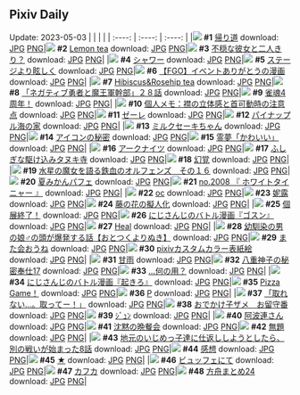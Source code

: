 ## Pixiv Daily
Update: 2023-05-03
|      |      |      |
| :----: | :----: | :----: |
|![](https://pixiv.microyu.workers.dev/c/240x480/img-master/img/2023/05/01/08/09/58/107692411_p0_master1200.jpg) **#1** [帰り道](https://www.pixiv.net/artworks/107692411) download: [JPG](https://pixiv.microyu.workers.dev/img-original/img/2023/05/01/08/09/58/107692411_p0.jpg) [PNG](https://pixiv.microyu.workers.dev/img-original/img/2023/05/01/08/09/58/107692411_p0.png)|![](https://pixiv.microyu.workers.dev/c/240x480/img-master/img/2023/05/01/00/24/14/107684357_p0_master1200.jpg) **#2** [Lemon tea](https://www.pixiv.net/artworks/107684357) download: [JPG](https://pixiv.microyu.workers.dev/img-original/img/2023/05/01/00/24/14/107684357_p0.jpg) [PNG](https://pixiv.microyu.workers.dev/img-original/img/2023/05/01/00/24/14/107684357_p0.png)|![](https://pixiv.microyu.workers.dev/c/240x480/img-master/img/2023/05/01/19/04/20/107705668_p0_master1200.jpg) **#3** [不穏な彼女と二人きり？](https://www.pixiv.net/artworks/107705668) download: [JPG](https://pixiv.microyu.workers.dev/img-original/img/2023/05/01/19/04/20/107705668_p0.jpg) [PNG](https://pixiv.microyu.workers.dev/img-original/img/2023/05/01/19/04/20/107705668_p0.png)|
|![](https://pixiv.microyu.workers.dev/c/240x480/img-master/img/2023/05/02/06/00/09/107724577_p0_master1200.jpg) **#4** [シャワー](https://www.pixiv.net/artworks/107724577) download: [JPG](https://pixiv.microyu.workers.dev/img-original/img/2023/05/02/06/00/09/107724577_p0.jpg) [PNG](https://pixiv.microyu.workers.dev/img-original/img/2023/05/02/06/00/09/107724577_p0.png)|![](https://pixiv.microyu.workers.dev/c/240x480/img-master/img/2023/05/01/17/40/55/107703080_p0_master1200.jpg) **#5** [ステージより眩しく](https://www.pixiv.net/artworks/107703080) download: [JPG](https://pixiv.microyu.workers.dev/img-original/img/2023/05/01/17/40/55/107703080_p0.jpg) [PNG](https://pixiv.microyu.workers.dev/img-original/img/2023/05/01/17/40/55/107703080_p0.png)|![](https://pixiv.microyu.workers.dev/c/240x480/img-master/img/2023/05/01/12/35/18/107696828_p0_master1200.jpg) **#6** [【FGO】イベントありがとうの漫画](https://www.pixiv.net/artworks/107696828) download: [JPG](https://pixiv.microyu.workers.dev/img-original/img/2023/05/01/12/35/18/107696828_p0.jpg) [PNG](https://pixiv.microyu.workers.dev/img-original/img/2023/05/01/12/35/18/107696828_p0.png)|
|![](https://pixiv.microyu.workers.dev/c/240x480/img-master/img/2023/05/02/00/03/49/107717699_p0_master1200.jpg) **#7** [Hibiscus&Rosehip tea](https://www.pixiv.net/artworks/107717699) download: [JPG](https://pixiv.microyu.workers.dev/img-original/img/2023/05/02/00/03/49/107717699_p0.jpg) [PNG](https://pixiv.microyu.workers.dev/img-original/img/2023/05/02/00/03/49/107717699_p0.png)|![](https://pixiv.microyu.workers.dev/c/240x480/img-master/img/2023/05/01/18/46/52/107705075_p0_master1200.jpg) **#8** [「ネガティブ勇者と魔王軍幹部」２８話](https://www.pixiv.net/artworks/107705075) download: [JPG](https://pixiv.microyu.workers.dev/img-original/img/2023/05/01/18/46/52/107705075_p0.jpg) [PNG](https://pixiv.microyu.workers.dev/img-original/img/2023/05/01/18/46/52/107705075_p0.png)|![](https://pixiv.microyu.workers.dev/c/240x480/img-master/img/2023/05/01/00/01/22/107682872_p0_master1200.jpg) **#9** [雀魂4周年！](https://www.pixiv.net/artworks/107682872) download: [JPG](https://pixiv.microyu.workers.dev/img-original/img/2023/05/01/00/01/22/107682872_p0.jpg) [PNG](https://pixiv.microyu.workers.dev/img-original/img/2023/05/01/00/01/22/107682872_p0.png)|
|![](https://pixiv.microyu.workers.dev/c/240x480/img-master/img/2023/05/02/07/00/13/107725354_p0_master1200.jpg) **#10** [個人メモ：襟の立体感と首可動時の注意点](https://www.pixiv.net/artworks/107725354) download: [JPG](https://pixiv.microyu.workers.dev/img-original/img/2023/05/02/07/00/13/107725354_p0.jpg) [PNG](https://pixiv.microyu.workers.dev/img-original/img/2023/05/02/07/00/13/107725354_p0.png)|![](https://pixiv.microyu.workers.dev/c/240x480/img-master/img/2023/05/01/00/02/56/107683066_p0_master1200.jpg) **#11** [ゼーレ](https://www.pixiv.net/artworks/107683066) download: [JPG](https://pixiv.microyu.workers.dev/img-original/img/2023/05/01/00/02/56/107683066_p0.jpg) [PNG](https://pixiv.microyu.workers.dev/img-original/img/2023/05/01/00/02/56/107683066_p0.png)|![](https://pixiv.microyu.workers.dev/c/240x480/img-master/img/2023/05/01/20/30/09/107708548_p0_master1200.jpg) **#12** [パイナップル海の家](https://www.pixiv.net/artworks/107708548) download: [JPG](https://pixiv.microyu.workers.dev/img-original/img/2023/05/01/20/30/09/107708548_p0.jpg) [PNG](https://pixiv.microyu.workers.dev/img-original/img/2023/05/01/20/30/09/107708548_p0.png)|
|![](https://pixiv.microyu.workers.dev/c/240x480/img-master/img/2023/05/01/00/02/16/107682987_p0_master1200.jpg) **#13** [ミルクセーキちゃん](https://www.pixiv.net/artworks/107682987) download: [JPG](https://pixiv.microyu.workers.dev/img-original/img/2023/05/01/00/02/16/107682987_p0.jpg) [PNG](https://pixiv.microyu.workers.dev/img-original/img/2023/05/01/00/02/16/107682987_p0.png)|![](https://pixiv.microyu.workers.dev/c/240x480/img-master/img/2023/05/02/00/02/00/107717537_p0_master1200.jpg) **#14** [アイコンの秘密](https://www.pixiv.net/artworks/107717537) download: [JPG](https://pixiv.microyu.workers.dev/img-original/img/2023/05/02/00/02/00/107717537_p0.jpg) [PNG](https://pixiv.microyu.workers.dev/img-original/img/2023/05/02/00/02/00/107717537_p0.png)|![](https://pixiv.microyu.workers.dev/c/240x480/img-master/img/2023/05/02/00/23/20/107718331_p0_master1200.jpg) **#15** [霊夢「かわいい」](https://www.pixiv.net/artworks/107718331) download: [JPG](https://pixiv.microyu.workers.dev/img-original/img/2023/05/02/00/23/20/107718331_p0.jpg) [PNG](https://pixiv.microyu.workers.dev/img-original/img/2023/05/02/00/23/20/107718331_p0.png)|
|![](https://pixiv.microyu.workers.dev/c/240x480/img-master/img/2023/05/01/21/04/13/107709858_p0_master1200.jpg) **#16** [アークナイツ](https://www.pixiv.net/artworks/107709858) download: [JPG](https://pixiv.microyu.workers.dev/img-original/img/2023/05/01/21/04/13/107709858_p0.jpg) [PNG](https://pixiv.microyu.workers.dev/img-original/img/2023/05/01/21/04/13/107709858_p0.png)|![](https://pixiv.microyu.workers.dev/c/240x480/img-master/img/2023/05/02/00/06/21/107717857_p0_master1200.jpg) **#17** [ふしぎな駆け込みタヌキ寺](https://www.pixiv.net/artworks/107717857) download: [JPG](https://pixiv.microyu.workers.dev/img-original/img/2023/05/02/00/06/21/107717857_p0.jpg) [PNG](https://pixiv.microyu.workers.dev/img-original/img/2023/05/02/00/06/21/107717857_p0.png)|![](https://pixiv.microyu.workers.dev/c/240x480/img-master/img/2023/05/01/00/09/24/107683576_p0_master1200.jpg) **#18** [幻覚](https://www.pixiv.net/artworks/107683576) download: [JPG](https://pixiv.microyu.workers.dev/img-original/img/2023/05/01/00/09/24/107683576_p0.jpg) [PNG](https://pixiv.microyu.workers.dev/img-original/img/2023/05/01/00/09/24/107683576_p0.png)|
|![](https://pixiv.microyu.workers.dev/c/240x480/img-master/img/2023/05/01/11/53/04/107683074_p0_master1200.jpg) **#19** [水星の魔女を語る鉄血のオルフェンズ　その１６](https://www.pixiv.net/artworks/107683074) download: [JPG](https://pixiv.microyu.workers.dev/img-original/img/2023/05/01/11/53/04/107683074_p0.jpg) [PNG](https://pixiv.microyu.workers.dev/img-original/img/2023/05/01/11/53/04/107683074_p0.png)|![](https://pixiv.microyu.workers.dev/c/240x480/img-master/img/2023/05/02/20/30/01/107742258_p0_master1200.jpg) **#20** [夏みかんパフェ](https://www.pixiv.net/artworks/107742258) download: [JPG](https://pixiv.microyu.workers.dev/img-original/img/2023/05/02/20/30/01/107742258_p0.jpg) [PNG](https://pixiv.microyu.workers.dev/img-original/img/2023/05/02/20/30/01/107742258_p0.png)|![](https://pixiv.microyu.workers.dev/c/240x480/img-master/img/2023/05/01/12/33/06/107696776_p0_master1200.jpg) **#21** [no.2008 『 ホワイトタイニャー 』](https://www.pixiv.net/artworks/107696776) download: [JPG](https://pixiv.microyu.workers.dev/img-original/img/2023/05/01/12/33/06/107696776_p0.jpg) [PNG](https://pixiv.microyu.workers.dev/img-original/img/2023/05/01/12/33/06/107696776_p0.png)|
|![](https://pixiv.microyu.workers.dev/c/240x480/img-master/img/2023/05/01/09/54/50/107683425_p0_master1200.jpg) **#22** [oc](https://www.pixiv.net/artworks/107683425) download: [JPG](https://pixiv.microyu.workers.dev/img-original/img/2023/05/01/09/54/50/107683425_p0.jpg) [PNG](https://pixiv.microyu.workers.dev/img-original/img/2023/05/01/09/54/50/107683425_p0.png)|![](https://pixiv.microyu.workers.dev/c/240x480/img-master/img/2023/05/01/23/53/55/107717006_p0_master1200.jpg) **#23** [妮露](https://www.pixiv.net/artworks/107717006) download: [JPG](https://pixiv.microyu.workers.dev/img-original/img/2023/05/01/23/53/55/107717006_p0.jpg) [PNG](https://pixiv.microyu.workers.dev/img-original/img/2023/05/01/23/53/55/107717006_p0.png)|![](https://pixiv.microyu.workers.dev/c/240x480/img-master/img/2023/05/02/00/01/25/107717458_p0_master1200.jpg) **#24** [藤の花の擬人化](https://www.pixiv.net/artworks/107717458) download: [JPG](https://pixiv.microyu.workers.dev/img-original/img/2023/05/02/00/01/25/107717458_p0.jpg) [PNG](https://pixiv.microyu.workers.dev/img-original/img/2023/05/02/00/01/25/107717458_p0.png)|
|![](https://pixiv.microyu.workers.dev/c/240x480/img-master/img/2023/05/02/00/01/11/107717429_p0_master1200.jpg) **#25** [個展終了！](https://www.pixiv.net/artworks/107717429) download: [JPG](https://pixiv.microyu.workers.dev/img-original/img/2023/05/02/00/01/11/107717429_p0.jpg) [PNG](https://pixiv.microyu.workers.dev/img-original/img/2023/05/02/00/01/11/107717429_p0.png)|![](https://pixiv.microyu.workers.dev/c/240x480/img-master/img/2023/05/01/21/03/43/107709843_p0_master1200.jpg) **#26** [にじさんじのバトル漫画『ゴスン』](https://www.pixiv.net/artworks/107709843) download: [JPG](https://pixiv.microyu.workers.dev/img-original/img/2023/05/01/21/03/43/107709843_p0.jpg) [PNG](https://pixiv.microyu.workers.dev/img-original/img/2023/05/01/21/03/43/107709843_p0.png)|![](https://pixiv.microyu.workers.dev/c/240x480/img-master/img/2023/05/01/23/24/59/107707813_p0_master1200.jpg) **#27** [Heal](https://www.pixiv.net/artworks/107707813) download: [JPG](https://pixiv.microyu.workers.dev/img-original/img/2023/05/01/23/24/59/107707813_p0.jpg) [PNG](https://pixiv.microyu.workers.dev/img-original/img/2023/05/01/23/24/59/107707813_p0.png)|
|![](https://pixiv.microyu.workers.dev/c/240x480/img-master/img/2023/05/02/12/01/47/107730034_p0_master1200.jpg) **#28** [幼馴染の男の娘♂の頭が爆発する話【おとつくよりぬき】](https://www.pixiv.net/artworks/107730034) download: [JPG](https://pixiv.microyu.workers.dev/img-original/img/2023/05/02/12/01/47/107730034_p0.jpg) [PNG](https://pixiv.microyu.workers.dev/img-original/img/2023/05/02/12/01/47/107730034_p0.png)|![](https://pixiv.microyu.workers.dev/c/240x480/img-master/img/2023/05/01/00/01/46/107682923_p0_master1200.jpg) **#29** [また会おうね](https://www.pixiv.net/artworks/107682923) download: [JPG](https://pixiv.microyu.workers.dev/img-original/img/2023/05/01/00/01/46/107682923_p0.jpg) [PNG](https://pixiv.microyu.workers.dev/img-original/img/2023/05/01/00/01/46/107682923_p0.png)|![](https://pixiv.microyu.workers.dev/c/240x480/img-master/img/2023/05/01/12/00/16/107696066_p0_master1200.jpg) **#30** [pixivカスタムカラー表紙絵](https://www.pixiv.net/artworks/107696066) download: [JPG](https://pixiv.microyu.workers.dev/img-original/img/2023/05/01/12/00/16/107696066_p0.jpg) [PNG](https://pixiv.microyu.workers.dev/img-original/img/2023/05/01/12/00/16/107696066_p0.png)|
|![](https://pixiv.microyu.workers.dev/c/240x480/img-master/img/2023/05/01/20/00/05/107707410_p0_master1200.jpg) **#31** [甘雨](https://www.pixiv.net/artworks/107707410) download: [JPG](https://pixiv.microyu.workers.dev/img-original/img/2023/05/01/20/00/05/107707410_p0.jpg) [PNG](https://pixiv.microyu.workers.dev/img-original/img/2023/05/01/20/00/05/107707410_p0.png)|![](https://pixiv.microyu.workers.dev/c/240x480/img-master/img/2023/05/01/12/29/22/107696038_p0_master1200.jpg) **#32** [八重神子の秘密奉仕17](https://www.pixiv.net/artworks/107696038) download: [JPG](https://pixiv.microyu.workers.dev/img-original/img/2023/05/01/12/29/22/107696038_p0.jpg) [PNG](https://pixiv.microyu.workers.dev/img-original/img/2023/05/01/12/29/22/107696038_p0.png)|![](https://pixiv.microyu.workers.dev/c/240x480/img-master/img/2023/05/01/18/01/01/107703644_p0_master1200.jpg) **#33** [...何の用？](https://www.pixiv.net/artworks/107703644) download: [JPG](https://pixiv.microyu.workers.dev/img-original/img/2023/05/01/18/01/01/107703644_p0.jpg) [PNG](https://pixiv.microyu.workers.dev/img-original/img/2023/05/01/18/01/01/107703644_p0.png)|
|![](https://pixiv.microyu.workers.dev/c/240x480/img-master/img/2023/05/02/18/05/18/107737731_p0_master1200.jpg) **#34** [にじさんじのバトル漫画『起きろ』](https://www.pixiv.net/artworks/107737731) download: [JPG](https://pixiv.microyu.workers.dev/img-original/img/2023/05/02/18/05/18/107737731_p0.jpg) [PNG](https://pixiv.microyu.workers.dev/img-original/img/2023/05/02/18/05/18/107737731_p0.png)|![](https://pixiv.microyu.workers.dev/c/240x480/img-master/img/2023/05/01/12/48/32/107697090_p0_master1200.jpg) **#35** [Pizza Game！](https://www.pixiv.net/artworks/107697090) download: [JPG](https://pixiv.microyu.workers.dev/img-original/img/2023/05/01/12/48/32/107697090_p0.jpg) [PNG](https://pixiv.microyu.workers.dev/img-original/img/2023/05/01/12/48/32/107697090_p0.png)|![](https://pixiv.microyu.workers.dev/c/240x480/img-master/img/2023/05/01/10/26/06/107694378_p0_master1200.jpg) **#36** [P](https://www.pixiv.net/artworks/107694378) download: [JPG](https://pixiv.microyu.workers.dev/img-original/img/2023/05/01/10/26/06/107694378_p0.jpg) [PNG](https://pixiv.microyu.workers.dev/img-original/img/2023/05/01/10/26/06/107694378_p0.png)|
|![](https://pixiv.microyu.workers.dev/c/240x480/img-master/img/2023/05/01/08/00/02/107692255_p0_master1200.jpg) **#37** [「取れない…。取ってー！」](https://www.pixiv.net/artworks/107692255) download: [JPG](https://pixiv.microyu.workers.dev/img-original/img/2023/05/01/08/00/02/107692255_p0.jpg) [PNG](https://pixiv.microyu.workers.dev/img-original/img/2023/05/01/08/00/02/107692255_p0.png)|![](https://pixiv.microyu.workers.dev/c/240x480/img-master/img/2023/05/01/00/15/31/107683923_p0_master1200.jpg) **#38** [おでかけ子ザメ　お留守番](https://www.pixiv.net/artworks/107683923) download: [JPG](https://pixiv.microyu.workers.dev/img-original/img/2023/05/01/00/15/31/107683923_p0.jpg) [PNG](https://pixiv.microyu.workers.dev/img-original/img/2023/05/01/00/15/31/107683923_p0.png)|![](https://pixiv.microyu.workers.dev/c/240x480/img-master/img/2023/05/02/00/01/33/107717477_p0_master1200.jpg) **#39** [ｼﾞｭﾝ](https://www.pixiv.net/artworks/107717477) download: [JPG](https://pixiv.microyu.workers.dev/img-original/img/2023/05/02/00/01/33/107717477_p0.jpg) [PNG](https://pixiv.microyu.workers.dev/img-original/img/2023/05/02/00/01/33/107717477_p0.png)|
|![](https://pixiv.microyu.workers.dev/c/240x480/img-master/img/2023/05/01/11/03/51/107695030_p0_master1200.jpg) **#40** [阿波連さん](https://www.pixiv.net/artworks/107695030) download: [JPG](https://pixiv.microyu.workers.dev/img-original/img/2023/05/01/11/03/51/107695030_p0.jpg) [PNG](https://pixiv.microyu.workers.dev/img-original/img/2023/05/01/11/03/51/107695030_p0.png)|![](https://pixiv.microyu.workers.dev/c/240x480/img-master/img/2023/05/01/20/01/19/107707534_p0_master1200.jpg) **#41** [沈黙の晩餐会](https://www.pixiv.net/artworks/107707534) download: [JPG](https://pixiv.microyu.workers.dev/img-original/img/2023/05/01/20/01/19/107707534_p0.jpg) [PNG](https://pixiv.microyu.workers.dev/img-original/img/2023/05/01/20/01/19/107707534_p0.png)|![](https://pixiv.microyu.workers.dev/c/240x480/img-master/img/2023/05/01/05/47/46/107690511_p0_master1200.jpg) **#42** [無題](https://www.pixiv.net/artworks/107690511) download: [JPG](https://pixiv.microyu.workers.dev/img-original/img/2023/05/01/05/47/46/107690511_p0.jpg) [PNG](https://pixiv.microyu.workers.dev/img-original/img/2023/05/01/05/47/46/107690511_p0.png)|
|![](https://pixiv.microyu.workers.dev/c/240x480/img-master/img/2023/05/02/11/02/46/107728903_p0_master1200.jpg) **#43** [地元のいじめっ子達に仕返ししようとしたら、別の戦いが始まった8話](https://www.pixiv.net/artworks/107728903) download: [JPG](https://pixiv.microyu.workers.dev/img-original/img/2023/05/02/11/02/46/107728903_p0.jpg) [PNG](https://pixiv.microyu.workers.dev/img-original/img/2023/05/02/11/02/46/107728903_p0.png)|![](https://pixiv.microyu.workers.dev/c/240x480/img-master/img/2023/05/01/19/36/10/107706675_p0_master1200.jpg) **#44** [感想](https://www.pixiv.net/artworks/107706675) download: [JPG](https://pixiv.microyu.workers.dev/img-original/img/2023/05/01/19/36/10/107706675_p0.jpg) [PNG](https://pixiv.microyu.workers.dev/img-original/img/2023/05/01/19/36/10/107706675_p0.png)|![](https://pixiv.microyu.workers.dev/c/240x480/img-master/img/2023/05/01/22/56/56/107714706_p0_master1200.jpg) **#45** [★](https://www.pixiv.net/artworks/107714706) download: [JPG](https://pixiv.microyu.workers.dev/img-original/img/2023/05/01/22/56/56/107714706_p0.jpg) [PNG](https://pixiv.microyu.workers.dev/img-original/img/2023/05/01/22/56/56/107714706_p0.png)|
|![](https://pixiv.microyu.workers.dev/c/240x480/img-master/img/2023/05/02/01/53/42/107721208_p0_master1200.jpg) **#46** [ビュッフェにて](https://www.pixiv.net/artworks/107721208) download: [JPG](https://pixiv.microyu.workers.dev/img-original/img/2023/05/02/01/53/42/107721208_p0.jpg) [PNG](https://pixiv.microyu.workers.dev/img-original/img/2023/05/02/01/53/42/107721208_p0.png)|![](https://pixiv.microyu.workers.dev/c/240x480/img-master/img/2023/05/01/21/50/50/107711797_p0_master1200.jpg) **#47** [カフカ](https://www.pixiv.net/artworks/107711797) download: [JPG](https://pixiv.microyu.workers.dev/img-original/img/2023/05/01/21/50/50/107711797_p0.jpg) [PNG](https://pixiv.microyu.workers.dev/img-original/img/2023/05/01/21/50/50/107711797_p0.png)|![](https://pixiv.microyu.workers.dev/c/240x480/img-master/img/2023/05/01/00/07/06/107683415_p0_master1200.jpg) **#48** [方舟まとめ24](https://www.pixiv.net/artworks/107683415) download: [JPG](https://pixiv.microyu.workers.dev/img-original/img/2023/05/01/00/07/06/107683415_p0.jpg) [PNG](https://pixiv.microyu.workers.dev/img-original/img/2023/05/01/00/07/06/107683415_p0.png)|
